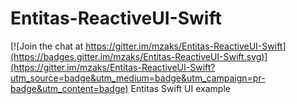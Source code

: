 # Entitas-ReactiveUI-Swift

[![Join the chat at https://gitter.im/mzaks/Entitas-ReactiveUI-Swift](https://badges.gitter.im/mzaks/Entitas-ReactiveUI-Swift.svg)](https://gitter.im/mzaks/Entitas-ReactiveUI-Swift?utm_source=badge&utm_medium=badge&utm_campaign=pr-badge&utm_content=badge)
Entitas Swift UI example
